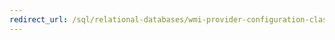 ```yaml
---
redirect_url: /sql/relational-databases/wmi-provider-configuration-classes/wmi-provider-for-configuration-management-classes?toc=%2fsql%2frelational-databases%2fwmi-provider-configuration-classes%2ftoc.json
---
```

